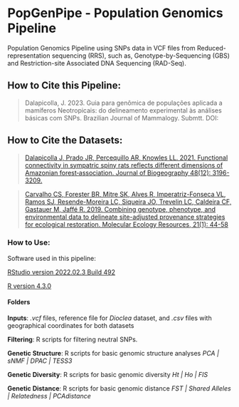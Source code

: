 # PopGenPipe - Population Genomics Pipeline

Population Genomics Pipeline using SNPs data in VCF files from Reduced-representation sequencing (RRS), such as, Genotype-by-Sequencing (GBS) and Restriction-site Associated DNA Sequencing (RAD-Seq).

## How to Cite this Pipeline:
> Dalapicolla, J. 2023. Guia para genômica de populações aplicada a mamíferos Neotropicais: do delineamento experimental às análises básicas com SNPs. Brazilian Journal of Mammalogy. Submtt. DOI:


## How to Cite the Datasets:
> [Dalapicolla J, Prado JR, Percequillo AR, Knowles LL. 2021. Functional connectivity in sympatric spiny rats reflects different dimensions of Amazonian forest‐association. Journal of Biogeography 48(12): 3196-3209.](https://doi.org/10.1111/jbi.14281)

> [Carvalho CS, Forester BR, Mitre SK, Alves R, Imperatriz-Fonseca VL, Ramos SJ, Resende-Moreira LC, Siqueira JO, Trevelin LC, Caldeira CF, Gastauer M, Jaffé R. 2019. Combining genotype, phenotype, and environmental data to delineate site-adjusted provenance strategies for ecological restoration. Molecular Ecology Resources, 21(1): 44-58](https://doi.org/10.1111/1755-0998.13191) 

### How to Use:
Software used in this pipeline:

[RStudio version 2022.02.3 Build 492](https://posit.co/)

[R version 4.3.0](https://www.r-project.org/)


#### Folders
__Inputs__: _.vcf_ files, reference file for _Dioclea_ dataset, and _.csv_ files with geographical coordinates for both datasets
    
__Filtering__: R scripts for filtering neutral SNPs. 

__Genetic Structure__: R scripts for basic genomic structure analyses _PCA | sNMF | DPAC | TESS3_

__Genetic Diversity__: R scripts for basic genomic diversity _Ht | Ho | FIS_

__Genetic Distance__: R scripts for basic genomic distance _FST | Shared Alleles | Relatedness | PCAdistance_


